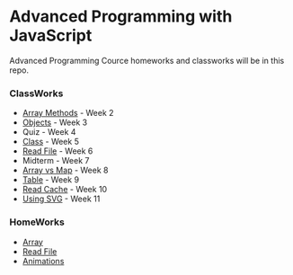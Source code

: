 # Advanced Programming with JavaScript
Advanced Programming Cource homeworks and classworks will be in this repo.

### ClassWorks
- [Array Methods](https://bedirhanyildirim.github.io/AdvProg/CW2) - Week 2
- [Objects](https://bedirhanyildirim.github.io/AdvProg/CW3) - Week 3
- Quiz - Week 4
- [Class](https://bedirhanyildirim.github.io/AdvProg/CW4) - Week 5
- [Read File](https://bedirhanyildirim.github.io/AdvProg/CW5) - Week 6
- Midterm - Week 7
- [Array vs Map](https://bedirhanyildirim.github.io/AdvProg/CW6) - Week 8
- [Table](https://bedirhanyildirim.github.io/AdvProg/CW7) - Week 9
- [Read Cache](https://bedirhanyildirim.github.io/AdvProg/CW8) - Week 10
- [Using SVG](https://bedirhanyildirim.github.io/AdvProg/CW9) - Week 11

### HomeWorks
- [Array](https://bedirhanyildirim.github.io/AdvProg/HW1)
- [Read File](https://bedirhanyildirim.github.io/AdvProg/HW2)
- [Animations](https://bedirhanyildirim.github.io/AdvProg/HW3)